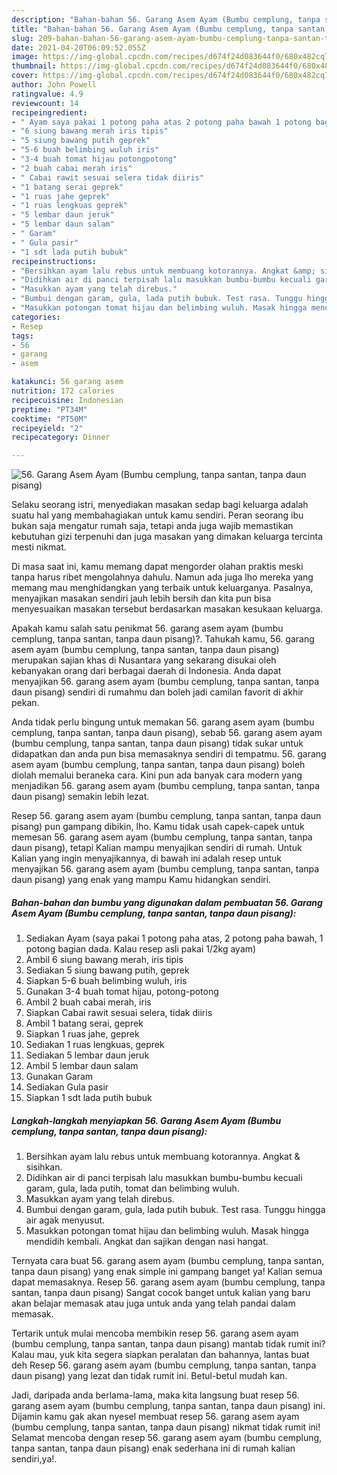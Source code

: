 ```yaml
---
description: "Bahan-bahan 56. Garang Asem Ayam (Bumbu cemplung, tanpa santan, tanpa daun pisang) yang enak dan Mudah Dibuat"
title: "Bahan-bahan 56. Garang Asem Ayam (Bumbu cemplung, tanpa santan, tanpa daun pisang) yang enak dan Mudah Dibuat"
slug: 209-bahan-bahan-56-garang-asem-ayam-bumbu-cemplung-tanpa-santan-tanpa-daun-pisang-yang-enak-dan-mudah-dibuat
date: 2021-04-20T06:09:52.055Z
image: https://img-global.cpcdn.com/recipes/d674f24d083644f0/680x482cq70/56-garang-asem-ayam-bumbu-cemplung-tanpa-santan-tanpa-daun-pisang-foto-resep-utama.jpg
thumbnail: https://img-global.cpcdn.com/recipes/d674f24d083644f0/680x482cq70/56-garang-asem-ayam-bumbu-cemplung-tanpa-santan-tanpa-daun-pisang-foto-resep-utama.jpg
cover: https://img-global.cpcdn.com/recipes/d674f24d083644f0/680x482cq70/56-garang-asem-ayam-bumbu-cemplung-tanpa-santan-tanpa-daun-pisang-foto-resep-utama.jpg
author: John Powell
ratingvalue: 4.9
reviewcount: 14
recipeingredient:
- " Ayam saya pakai 1 potong paha atas 2 potong paha bawah 1 potong bagian dada Kalau resep asli pakai 12kg ayam"
- "6 siung bawang merah iris tipis"
- "5 siung bawang putih geprek"
- "5-6 buah belimbing wuluh iris"
- "3-4 buah tomat hijau potongpotong"
- "2 buah cabai merah iris"
- " Cabai rawit sesuai selera tidak diiris"
- "1 batang serai geprek"
- "1 ruas jahe geprek"
- "1 ruas lengkuas geprek"
- "5 lembar daun jeruk"
- "5 lembar daun salam"
- " Garam"
- " Gula pasir"
- "1 sdt lada putih bubuk"
recipeinstructions:
- "Bersihkan ayam lalu rebus untuk membuang kotorannya. Angkat &amp; sisihkan."
- "Didihkan air di panci terpisah lalu masukkan bumbu-bumbu kecuali garam, gula, lada putih, tomat dan belimbing wuluh."
- "Masukkan ayam yang telah direbus."
- "Bumbui dengan garam, gula, lada putih bubuk. Test rasa. Tunggu hingga air agak menyusut."
- "Masukkan potongan tomat hijau dan belimbing wuluh. Masak hingga mendidih kembali. Angkat dan sajikan dengan nasi hangat."
categories:
- Resep
tags:
- 56
- garang
- asem

katakunci: 56 garang asem 
nutrition: 172 calories
recipecuisine: Indonesian
preptime: "PT34M"
cooktime: "PT50M"
recipeyield: "2"
recipecategory: Dinner

---
```



![56. Garang Asem Ayam (Bumbu cemplung, tanpa santan, tanpa daun pisang)](https://img-global.cpcdn.com/recipes/d674f24d083644f0/680x482cq70/56-garang-asem-ayam-bumbu-cemplung-tanpa-santan-tanpa-daun-pisang-foto-resep-utama.jpg)

Selaku seorang istri, menyediakan masakan sedap bagi keluarga adalah suatu hal yang membahagiakan untuk kamu sendiri. Peran seorang ibu bukan saja mengatur rumah saja, tetapi anda juga wajib memastikan kebutuhan gizi terpenuhi dan juga masakan yang dimakan keluarga tercinta mesti nikmat.

Di masa  saat ini, kamu memang dapat mengorder olahan praktis meski tanpa harus ribet mengolahnya dahulu. Namun ada juga lho mereka yang memang mau menghidangkan yang terbaik untuk keluarganya. Pasalnya, menyajikan masakan sendiri jauh lebih bersih dan kita pun bisa menyesuaikan masakan tersebut berdasarkan masakan kesukaan keluarga. 



Apakah kamu salah satu penikmat 56. garang asem ayam (bumbu cemplung, tanpa santan, tanpa daun pisang)?. Tahukah kamu, 56. garang asem ayam (bumbu cemplung, tanpa santan, tanpa daun pisang) merupakan sajian khas di Nusantara yang sekarang disukai oleh kebanyakan orang dari berbagai daerah di Indonesia. Anda dapat menyajikan 56. garang asem ayam (bumbu cemplung, tanpa santan, tanpa daun pisang) sendiri di rumahmu dan boleh jadi camilan favorit di akhir pekan.

Anda tidak perlu bingung untuk memakan 56. garang asem ayam (bumbu cemplung, tanpa santan, tanpa daun pisang), sebab 56. garang asem ayam (bumbu cemplung, tanpa santan, tanpa daun pisang) tidak sukar untuk didapatkan dan anda pun bisa memasaknya sendiri di tempatmu. 56. garang asem ayam (bumbu cemplung, tanpa santan, tanpa daun pisang) boleh diolah memalui beraneka cara. Kini pun ada banyak cara modern yang menjadikan 56. garang asem ayam (bumbu cemplung, tanpa santan, tanpa daun pisang) semakin lebih lezat.

Resep 56. garang asem ayam (bumbu cemplung, tanpa santan, tanpa daun pisang) pun gampang dibikin, lho. Kamu tidak usah capek-capek untuk memesan 56. garang asem ayam (bumbu cemplung, tanpa santan, tanpa daun pisang), tetapi Kalian mampu menyajikan sendiri di rumah. Untuk Kalian yang ingin menyajikannya, di bawah ini adalah resep untuk menyajikan 56. garang asem ayam (bumbu cemplung, tanpa santan, tanpa daun pisang) yang enak yang mampu Kamu hidangkan sendiri.

<!--inarticleads1-->

##### Bahan-bahan dan bumbu yang digunakan dalam pembuatan 56. Garang Asem Ayam (Bumbu cemplung, tanpa santan, tanpa daun pisang):

1. Sediakan  Ayam (saya pakai 1 potong paha atas, 2 potong paha bawah, 1 potong bagian dada. Kalau resep asli pakai 1/2kg ayam)
1. Ambil 6 siung bawang merah, iris tipis
1. Sediakan 5 siung bawang putih, geprek
1. Siapkan 5-6 buah belimbing wuluh, iris
1. Gunakan 3-4 buah tomat hijau, potong-potong
1. Ambil 2 buah cabai merah, iris
1. Siapkan  Cabai rawit sesuai selera, tidak diiris
1. Ambil 1 batang serai, geprek
1. Siapkan 1 ruas jahe, geprek
1. Sediakan 1 ruas lengkuas, geprek
1. Sediakan 5 lembar daun jeruk
1. Ambil 5 lembar daun salam
1. Gunakan  Garam
1. Sediakan  Gula pasir
1. Siapkan 1 sdt lada putih bubuk




<!--inarticleads2-->

##### Langkah-langkah menyiapkan 56. Garang Asem Ayam (Bumbu cemplung, tanpa santan, tanpa daun pisang):

1. Bersihkan ayam lalu rebus untuk membuang kotorannya. Angkat &amp; sisihkan.
1. Didihkan air di panci terpisah lalu masukkan bumbu-bumbu kecuali garam, gula, lada putih, tomat dan belimbing wuluh.
1. Masukkan ayam yang telah direbus.
1. Bumbui dengan garam, gula, lada putih bubuk. Test rasa. Tunggu hingga air agak menyusut.
1. Masukkan potongan tomat hijau dan belimbing wuluh. Masak hingga mendidih kembali. Angkat dan sajikan dengan nasi hangat.




Ternyata cara buat 56. garang asem ayam (bumbu cemplung, tanpa santan, tanpa daun pisang) yang enak simple ini gampang banget ya! Kalian semua dapat memasaknya. Resep 56. garang asem ayam (bumbu cemplung, tanpa santan, tanpa daun pisang) Sangat cocok banget untuk kalian yang baru akan belajar memasak atau juga untuk anda yang telah pandai dalam memasak.

Tertarik untuk mulai mencoba membikin resep 56. garang asem ayam (bumbu cemplung, tanpa santan, tanpa daun pisang) mantab tidak rumit ini? Kalau mau, yuk kita segera siapkan peralatan dan bahannya, lantas buat deh Resep 56. garang asem ayam (bumbu cemplung, tanpa santan, tanpa daun pisang) yang lezat dan tidak rumit ini. Betul-betul mudah kan. 

Jadi, daripada anda berlama-lama, maka kita langsung buat resep 56. garang asem ayam (bumbu cemplung, tanpa santan, tanpa daun pisang) ini. Dijamin kamu gak akan nyesel membuat resep 56. garang asem ayam (bumbu cemplung, tanpa santan, tanpa daun pisang) nikmat tidak rumit ini! Selamat mencoba dengan resep 56. garang asem ayam (bumbu cemplung, tanpa santan, tanpa daun pisang) enak sederhana ini di rumah kalian sendiri,ya!.

